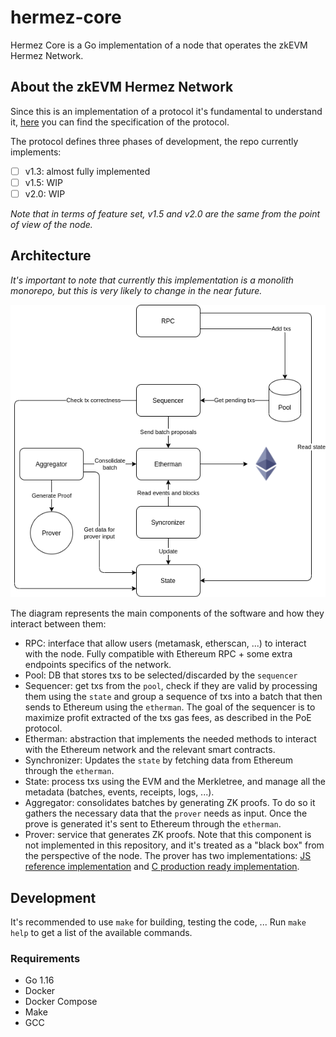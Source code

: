 # hermez-core

Hermez Core is a Go implementation of a node that operates the zkEVM Hermez Network.

## About the zkEVM Hermez Network

Since this is an implementation of a protocol it's fundamental to understand it, [here](https://hackmd.io/tEny6MhSQaqPpu4ltUyC_w) you can find the specification of the protocol.

The protocol defines three phases of development, the repo currently implements:

- [ ] v1.3: almost fully implemented
- [ ] v1.5: WIP
- [ ] v2.0: WIP

*Note that in terms of feature set, v1.5 and v2.0 are the same from the point of view of the node.*

## Architecture

*It's important to note that currently this implementation is a monolith monorepo, but this is very likely to change in the near future.*

<p align="center">
  <img src="./docs/architecture.drawio.png"/>
</p>

The diagram represents the main components of the software and how they interact between them:

- RPC: interface that allow users (metamask, etherscan, ...) to interact with the node. Fully compatible with Ethereum RPC + some extra endpoints specifics of the network.
- Pool: DB that stores txs to be selected/discarded by the `sequencer`
- Sequencer: get txs from the `pool`, check if they are valid by processing them using the `state` and group a sequence of txs into a batch that then sends to Ethereum using the `etherman`. The goal of the sequencer is to maximize profit extracted of the txs gas fees, as described in the PoE protocol.
- Etherman: abstraction that implements the needed methods to interact with the Ethereum network and the relevant smart contracts.
- Synchronizer: Updates the `state` by fetching data from Ethereum through the `etherman`.
- State: process txs using the EVM and the Merkletree, and manage all the metadata (batches, events, receipts, logs, ...).
- Aggregator: consolidates batches by generating ZK proofs. To do so it gathers the necessary data that the `prover` needs as input. Once the prove is generated it's sent to Ethereum through the `etherman`.
- Prover: service that generates ZK proofs. Note that this component is not implemented in this repository, and it's treated as a "black box" from the perspective of the node. The prover has two implementations: [JS reference implementation](https://github.com/hermeznetwork/zkproverjs) and [C production ready implementation](https://github.com/hermeznetwork/zkproverc).

## Development

It's recommended to use `make` for building, testing the code, ... Run `make help` to get a list of the available commands.

### Requirements

- Go 1.16
- Docker
- Docker Compose
- Make
- GCC
